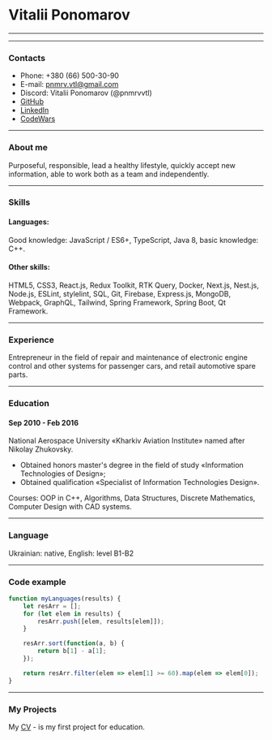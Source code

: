 # Vitalii Ponomarov
___________________
-------------------

### Contacts

* Phone: +380 (66) 500-30-90
* E-mail: pnmrv.vtl@gmail.com
* Discord: Vitalii Ponomarov (@pnmrvvtl)
* [GitHub](https://github.com/pnmrvvtl)
* [LinkedIn](https://www.linkedin.com/in/vitalii-ponomarov-289039237/)
* [CodeWars](https://www.codewars.com/users/pnmrvvtl/)
----------------
### About me
Purposeful, responsible, lead a healthy lifestyle, quickly accept new information, able to work both as a team and independently.
_______________
### Skills
#### Languages:
Good knowledge: JavaScript / ES6+, TypeScript, Java 8, basic knowledge: C++.

#### Other skills:
HTML5, CSS3, React.js, Redux Toolkit, RTK Query, Docker,  Next.js, Nest.js, Node.js, ESLint, stylelint, SQL, Git, Firebase, Express.js, MongoDB,  Webpack, GraphQL, Tailwind, Spring Framework, Spring Boot, Qt Framework.
_______________

### Experience
Entrepreneur in the field of repair and maintenance of electronic engine control and other systems for passenger cars, and retail automotive spare parts.
_______________
### Education

#### Sep 2010 - Feb 2016

National Aerospace University «Kharkiv Aviation Institute» named after Nikolay Zhukovsky.
- Obtained honors master's degree in the field of study «Information Technologies of Design»;
- Obtained qualification «Specialist of Information Technologies Design».

Courses: OOP in C++, Algorithms, Data Structures, Discrete Mathematics, Computer Design with CAD systems.
_______________
### Language

Ukrainian: native, English: level B1-B2
_______________
### Code example

```javascript
function myLanguages(results) {
    let resArr = [];
    for (let elem in results) {
        resArr.push([elem, results[elem]]);
    }

    resArr.sort(function(a, b) {
        return b[1] - a[1];
    });

    return resArr.filter(elem => elem[1] >= 60).map(elem => elem[0]);
}
```
_______________
### My Projects
My [CV](https://pnmrvvtl.github.io/rsschool-cv/cv) - is my first project for education.
